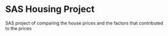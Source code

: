 # SAS Housing Project
SAS project of comparing the house prices and the factors that contributed to the prices
